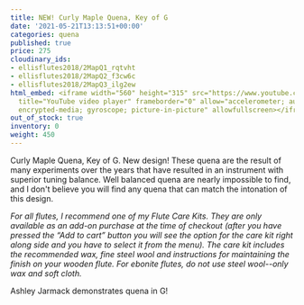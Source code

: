 ```yaml
---
title: NEW! Curly Maple Quena, Key of G
date: '2021-05-21T13:13:51+00:00'
categories: quena
published: true
price: 275
cloudinary_ids:
- ellisflutes2018/2MapQ1_rqtvht
- ellisflutes2018/2MapQ2_f3cw6c
- ellisflutes2018/2MapQ3_ilg2ew
html_embed: <iframe width="560" height="315" src="https://www.youtube.com/embed/o4mcMUva8os"
  title="YouTube video player" frameborder="0" allow="accelerometer; autoplay; clipboard-write;
  encrypted-media; gyroscope; picture-in-picture" allowfullscreen></iframe>
out_of_stock: true
inventory: 0
weight: 450
---
```


Curly Maple Quena, Key of G.  New design! These quena are the result of many experiments over the years that have resulted in an instrument with superior tuning balance.   Well balanced quena are nearly impossible to find, and I don't believe you will find any quena that can match the intonation of this design.

*For all flutes, I recommend one of my Flute Care Kits.  They are only available as an add-on purchase at the time of checkout (after you have pressed the “Add to cart” button you will see the option for the care kit right along side and you have to select it from the menu). The care kit includes the recommended wax, fine steel wool and instructions for maintaining the finish on your wooden flute.  For ebonite flutes, do not use steel wool--only wax and soft cloth.*

Ashley Jarmack demonstrates quena in G!